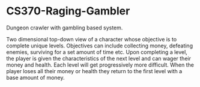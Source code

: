 # CS370-Raging-Gambler
Dungeon crawler with gambling based system.

Two dimensional top-down view of a character whose objective is to complete unique levels. 
Objectives can include collecting money, defeating enemies, surviving for a set amount of time etc.
Upon completing a level, the player is given the characteristics of the next level and can wager their money and health. 
Each level will get progressively more difficult.
When the player loses all their money or health they return to the first level with a base amount of money.
